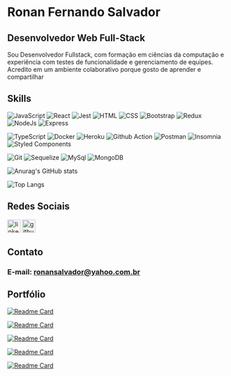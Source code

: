 # Ronan Fernando Salvador

## Desenvolvedor Web Full-Stack
<p>Sou Desenvolvedor Fullstack, com formação em ciências da computação e experiência com testes de funcionalidade e gerenciamento de equipes. Acredito em um ambiente colaborativo porque gosto de aprender e compartilhar</p>


## Skills

![JavaScript](https://img.shields.io/badge/JavaScript-323330?style=for-the-badge&logo=javascript&logoColor=F7DF1E)
![React](https://img.shields.io/badge/React-20232A?style=for-the-badge&logo=react&logoColor=61DAFB)
![Jest](https://img.shields.io/badge/Jest-C21325?style=for-the-badge&logo=jest&logoColor=white)
![HTML](https://img.shields.io/badge/HTML5-E34F26?style=for-the-badge&logo=html5&logoColor=white)
![CSS](https://img.shields.io/badge/CSS3-1572B6?style=for-the-badge&logo=css3&logoColor=white)
![Bootstrap](https://img.shields.io/badge/Bootstrap-563D7C?style=for-the-badge&logo=bootstrap&logoColor=white)
![Redux](https://img.shields.io/badge/Redux-593D88?style=for-the-badge&logo=redux&logoColor=white)
![NodeJs](https://img.shields.io/badge/Node.js-339933?style=for-the-badge&logo=nodedotjs&logoColor=white)
![Express](https://img.shields.io/badge/Express.js-000000?style=for-the-badge&logo=express&logoColor=white)

![TypeScript](	https://img.shields.io/badge/TypeScript-007ACC?style=for-the-badge&logo=typescript&logoColor=white)
![Docker](https://img.shields.io/badge/Docker-2CA5E0?style=for-the-badge&logo=docker&logoColor=white)
![Heroku](https://img.shields.io/badge/Heroku-430098?style=for-the-badge&logo=heroku&logoColor=white)
![Github Action](https://img.shields.io/badge/GitHub_Actions-2088FF?style=for-the-badge&logo=github-actions&logoColor=white)
![Postman](https://img.shields.io/badge/Postman-FF6C37?style=for-the-badge&logo=Postman&logoColor=white)
![Insomnia](https://img.shields.io/badge/Insomnia-5849be?style=for-the-badge&logo=Insomnia&logoColor=white)
![Styled Components](https://img.shields.io/badge/styled--components-DB7093?style=for-the-badge&logo=styled-components&logoColor=white)

![Git](https://img.shields.io/badge/GIT-E44C30?style=for-the-badge&logo=git&logoColor=white)
![Sequelize](https://img.shields.io/badge/Sequelize-52B0E7?style=for-the-badge&logo=Sequelize&logoColor=white)
![MySql](https://img.shields.io/badge/MySQL-005C84?style=for-the-badge&logo=mysql&logoColor=white)
![MongoDB](https://img.shields.io/badge/MongoDB-4EA94B?style=for-the-badge&logo=mongodb&logoColor=white)


<!--  <div align="center">
  <a href="https://github.com/Joaogustavo789">
  <img witdh="48%" height="180em" src="https://github-readme-stats.vercel.app/api?username=ronansalvador&show_icons=true&theme=radical"/>
  <img witdh="48%" height="180em" src="https://github-readme-stats.vercel.app/api/top-langs/?username=ronansalvador&layout=compact&theme=radical"/>
</div> -->

![Anurag's GitHub stats](https://github-readme-stats.vercel.app/api?username=ronansalvador&show_icons=true&theme=radical)

![Top Langs](https://github-readme-stats.vercel.app/api/top-langs/?username=ronansalvador&layout=compact&theme=radical)

## Redes Sociais
[<img src="https://img.shields.io/badge/LinkedIn-0077B5?style=for-the-badge&logo=linkedin&logoColor=white" alt="linkedin" height='30'>](https://www.linkedin.com/in/ronansalvador/)
[<img src="https://img.shields.io/badge/GitHub-100000?style=for-the-badge&logo=github&logoColor=white" alt="github" height='30'>](https://github.com/ronansalvador)

## Contato

### E-mail: ronansalvador@yahoo.com.br


## Portfólio

[![Readme Card](https://github-readme-stats.vercel.app/api/pin/?username=ronansalvador&repo=projeto-app-receitas&theme=radical)](https://projeto-app-receitas-sigma.vercel.app/)

[![Readme Card](https://github-readme-stats.vercel.app/api/pin/?username=ronansalvador&repo=starwars-react-hooks&theme=radical)](https://starwars-react-hooks.vercel.app/)

[![Readme Card](https://github-readme-stats.vercel.app/api/pin/?username=ronansalvador&repo=online-store&theme=radical)](https://online-store-steel.vercel.app/)

[![Readme Card](https://github-readme-stats.vercel.app/api/pin/?username=ronansalvador&repo=trybetunes&theme=radical)](https://trybetunes-mauve.vercel.app/)

[![Readme Card](https://github-readme-stats.vercel.app/api/pin/?username=ronansalvador&repo=wallet-react-redux&theme=radical)](https://wallet-react-redux.vercel.app/)



